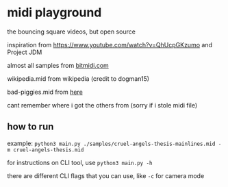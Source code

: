 # midi playground

the bouncing square videos, but open source

inspiration from https://www.youtube.com/watch?v=QhUcpGKzumo and Project JDM

almost all samples from [bitmidi.com](https://bitmidi.com/)

wikipedia.mid from wikipedia (credit to dogman15)

bad-piggies.mid from [here](https://www.vgmusic.com/new-files/Bad_Piggies_MIDIPIANO.mid)

cant remember where i got the others from (sorry if i stole midi file)

## how to run

example: `python3 main.py ./samples/cruel-angels-thesis-mainlines.mid -m cruel-angels-thesis.mid`

for instructions on CLI tool, use `python3 main.py -h`

there are different CLI flags that you can use, like `-c` for camera mode
